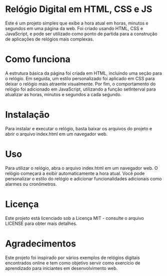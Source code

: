 # Relógio Digital em HTML, CSS e JS
Este é um projeto simples que exibe a hora atual em horas, minutos e segundos em uma página da web. Foi criado usando HTML, CSS e JavaScript, e pode ser utilizado como ponto de partida para a construção de aplicações de relógios mais complexas.

# Como funciona
A estrutura básica da página foi criada em HTML, incluindo uma seção para o relógio. Em seguida, um estilo personalizado foi aplicado em CSS para deixar o relógio mais atraente visualmente. Por fim, o comportamento do relógio foi adicionado em JavaScript, utilizando a função setInterval para atualizar as horas, minutos e segundos a cada segundo.

# Instalação
Para instalar e executar o relógio, basta baixar os arquivos do projeto e abrir o arquivo index.html em um navegador web.

# Uso
Para utilizar o relógio, abra o arquivo index.html em um navegador web. O relógio começará a exibir automaticamente a hora atual. Você pode personalizar o estilo do relógio e adicionar funcionalidades adicionais como alarmes ou cronômetros.

# Licença
Este projeto está licenciado sob a Licença MIT - consulte o arquivo LICENSE para obter mais detalhes.

# Agradecimentos
Este projeto foi inspirado por vários exemplos de relógios digitais encontrados online e tem como objetivo servir como exercício de aprendizado para iniciantes em desenvolvimento web.
